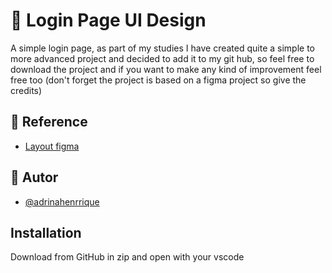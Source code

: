 
# 👤 Login Page UI Design

A simple login page, as part of my studies I have created quite a simple to more advanced project and decided to add it to my git hub, so feel free to download the project and if you want to make any kind of improvement feel free too (don't forget the project is based on a figma project so give the credits)

## 🔗 Reference

 - [Layout figma](https://www.figma.com/community/file/1256871498988476466/login-page-ui-design?searchSessionId=lvclqtne-yxiel31zzn)


## 📝 Autor

- [@adrinahenrrique](https://github.com/Adrianhenrrique/LoginPage)


## Installation

Download from GitHub in zip and open with your vscode 

